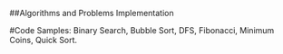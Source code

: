 ##Algorithms and Problems Implementation

#Code Samples: Binary Search, Bubble Sort, DFS, Fibonacci, Minimum Coins, Quick Sort.

